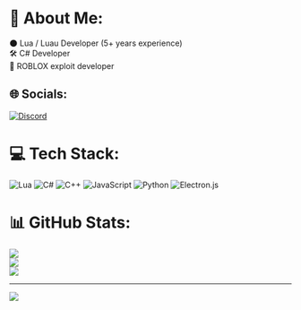 # 💫 About Me:
🌑 Lua / Luau Developer (5+ years experience)<br>🛠️ C# Developer<br>🦠 ROBLOX exploit developer


## 🌐 Socials:
[![Discord](https://img.shields.io/badge/Discord-%237289DA.svg?logo=discord&logoColor=white)](https://discord.gg/https://discord.gg/E669KbZxcn) 

# 💻 Tech Stack:
![Lua](https://img.shields.io/badge/lua-%232C2D72.svg?style=for-the-badge&logo=lua&logoColor=white) ![C#](https://img.shields.io/badge/c%23-%23239120.svg?style=for-the-badge&logo=csharp&logoColor=white) ![C++](https://img.shields.io/badge/c++-%2300599C.svg?style=for-the-badge&logo=c%2B%2B&logoColor=white) ![JavaScript](https://img.shields.io/badge/javascript-%23323330.svg?style=for-the-badge&logo=javascript&logoColor=%23F7DF1E) ![Python](https://img.shields.io/badge/python-3670A0?style=for-the-badge&logo=python&logoColor=ffdd54) ![Electron.js](https://img.shields.io/badge/Electron-191970?style=for-the-badge&logo=Electron&logoColor=white)
# 📊 GitHub Stats:
![](https://github-readme-stats.vercel.app/api?username=U-235Consumer&theme=dark&hide_border=false&include_all_commits=true&count_private=false)<br/>
![](https://nirzak-streak-stats.vercel.app/?user=U-235Consumer&theme=dark&hide_border=false)<br/>
![](https://github-readme-stats.vercel.app/api/top-langs/?username=U-235Consumer&theme=dark&hide_border=false&include_all_commits=true&count_private=false&layout=compact)

---
[![](https://visitcount.itsvg.in/api?id=U-235Consumer&icon=2&color=1)](https://visitcount.itsvg.in)

